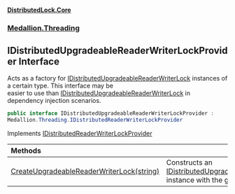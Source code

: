 #### [DistributedLock.Core](README.md 'README')
### [Medallion.Threading](Medallion.Threading.md 'Medallion.Threading')

## IDistributedUpgradeableReaderWriterLockProvider Interface

Acts as a factory for [IDistributedUpgradeableReaderWriterLock](IDistributedUpgradeableReaderWriterLock.md 'Medallion.Threading.IDistributedUpgradeableReaderWriterLock') instances of a certain type. This interface may be  
easier to use than [IDistributedUpgradeableReaderWriterLock](IDistributedUpgradeableReaderWriterLock.md 'Medallion.Threading.IDistributedUpgradeableReaderWriterLock') in dependency injection scenarios.

```csharp
public interface IDistributedUpgradeableReaderWriterLockProvider :
Medallion.Threading.IDistributedReaderWriterLockProvider
```

Implements [IDistributedReaderWriterLockProvider](IDistributedReaderWriterLockProvider.md 'Medallion.Threading.IDistributedReaderWriterLockProvider')

| Methods | |
| :--- | :--- |
| [CreateUpgradeableReaderWriterLock(string)](IDistributedUpgradeableReaderWriterLockProvider.CreateUpgradeableReaderWriterLock.CLmVtTtcnh6LtTDHkHXXtQ.md 'Medallion.Threading.IDistributedUpgradeableReaderWriterLockProvider.CreateUpgradeableReaderWriterLock(string)') | Constructs an [IDistributedUpgradeableReaderWriterLock](IDistributedUpgradeableReaderWriterLock.md 'Medallion.Threading.IDistributedUpgradeableReaderWriterLock') instance with the given [name](IDistributedUpgradeableReaderWriterLockProvider.CreateUpgradeableReaderWriterLock.CLmVtTtcnh6LtTDHkHXXtQ.md#Medallion.Threading.IDistributedUpgradeableReaderWriterLockProvider.CreateUpgradeableReaderWriterLock(string).name 'Medallion.Threading.IDistributedUpgradeableReaderWriterLockProvider.CreateUpgradeableReaderWriterLock(string).name'). |
